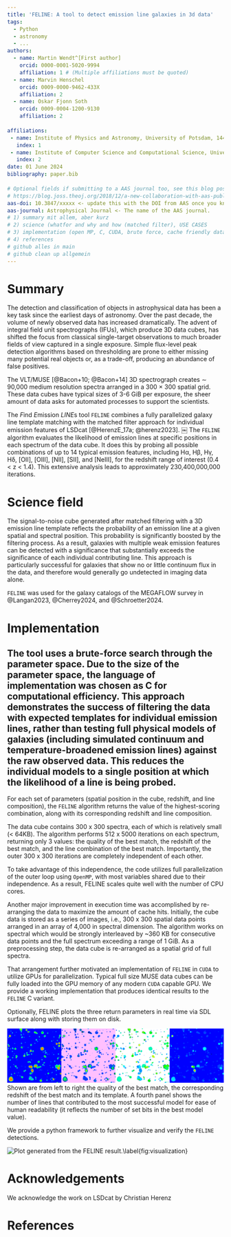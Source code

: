 ```yaml
---
title: 'FELINE: A tool to detect emission line galaxies in 3d data'
tags:
  - Python
  - astronomy
  - ...
authors:
  - name: Martin Wendt^[First author]
    orcid: 0000-0001-5020-9994
    affiliation: 1 # (Multiple affiliations must be quoted)
  - name: Marvin Henschel
    orcid: 0009-0000-9462-433X
    affiliation: 2
  - name: Oskar Fjonn Soth
    orcid: 0009-0004-1200-9130
    affiliation: 2

affiliations:
 - name: Institute of Physics and Astronomy, University of Potsdam, 14476 Potsdam, Germany
   index: 1
 - name: Institute of Computer Science and Computational Science, University of Potsdam, 14476 Potsdam, Germany
   index: 2
date: 01 June 2024
bibliography: paper.bib

# Optional fields if submitting to a AAS journal too, see this blog post:
# https://blog.joss.theoj.org/2018/12/a-new-collaboration-with-aas-publishing
aas-doi: 10.3847/xxxxx <- update this with the DOI from AAS once you know it.
aas-journal: Astrophysical Journal <- The name of the AAS journal.
# 1) summary mit allem, aber kurz
# 2) science (whatfor and why and how (matched filter), USE CASES
# 3) implementation (open MP, C, CUDA, brute force, cache friendly data setup), benchmark
# 4) references
# github alles in main
# github clean up allgemein
---
```



# Summary

The detection and classification of objects in astrophysical data has been a key task since the earliest days of astronomy. Over the past decade, the volume of newly observed data has increased dramatically. The advent of integral field unit spectrographs (IFUs), which produce 3D data cubes, has shifted the focus from classical single-target observations to much broader fields of view captured in a single exposure.
Simple flux-level peak detection algorithms based on thresholding are prone to either missing many potential real objects or, as a trade-off, producing an abundance of false positives.

The VLT/MUSE [@Bacon+10; @Bacon+14] 3D spectrograph creates $\sim$ 90,000 medium resolution spectra arranged in a 300 $\times$ 300 spatial grid.
These data cubes have typical sizes of 3-6 GiB per exposure, the sheer amount of data
asks for automated processes to support the scientists.

The *F*ind *E*mission *LINE*s tool ``FELINE`` combines a fully parallelized galaxy line template matching with the matched filter approach for individual emission features of LSDcat [@HerenzE_17a; @herenz2023].
￼
The ``FELINE`` algorithm evaluates the likelihood of emission lines at specific positions in each spectrum of the data cube. It does this by probing all possible combinations of up to 14 typical emission features, including Hα, Hβ, Hγ, Hδ, [OII], [OIII], [NII], [SII], and [NeIII], for the redshift range of interest (0.4 < z < 1.4). This extensive analysis leads to approximately 230,400,000,000  iterations.

# Science field
The signal-to-noise cube generated after matched filtering with a 3D emission line template reflects the probability of an emission line at a given spatial and spectral position. This probability is significantly boosted by the filtering process.
As a result, galaxies with multiple weak emission features can be detected with a significance that substantially exceeds the significance of each individual contributing line.
This approach is particularly successful for galaxies that show no or little continuum flux in the data, and therefore would generally go undetected in imaging data alone.

``FELINE`` was used for the galaxy catalogs of the MEGAFLOW survey in @Langan2023, @Cherrey2024, and @Schroetter2024.

# Implementation

The tool uses a brute-force search through the parameter space. Due to the size of the parameter space, the language of implementation was chosen as C for computational efficiency. This approach demonstrates the success of filtering the data with expected templates for individual emission lines, rather than testing full physical models of galaxies (including simulated continuum and temperature-broadened emission lines) against the raw observed data. This reduces the individual models to a single position at which the likelihood of a line is being probed.
---
For each set of parameters (spatial position in the cube, redshift, and line composition), the ``FELINE`` algorithm returns the value of the highest-scoring combination, along with its corresponding redshift and line composition.

The data cube contains 300 x 300 spectra, each of which is relatively small (< 64KB). The algorithm performs 512 x 5000 iterations on each spectrum, returning only 3 values: the quality of the best match, the redshift of the best match, and the line combination of the best match. Importantly, the outer 300 x 300 iterations are completely independent of each other.

To take advantage of this independence, the code utilizes full parallelization of the outer loop using ``OpenMP``, with most variables shared due to their independence. As a result, FELINE scales quite well with the number of CPU cores.

Another major improvement in execution time was accomplished by re-arranging the data to maximize the amount of cache hits. Initially, the cube data is stored as a series of images, i.e., 300 x 300 spatial data points arranged in an array of 4,000 in spectral dimension. The algorithm works on spectral which would be strongly interleaved by  ~360 KB for consecutive data points and the full spectrum exceeding a range of 1 GiB.
As a preprocessing step, the data cube is re-arranged as a spatial grid of full spectra.

That arrangement further motivated an implementation of ``FELINE`` in ``CUDA`` to utilize GPUs for parallelization.
Typical full size MUSE data cubes can be fully loaded into the GPU memory of any modern ``CUDA`` capable GPU.
We provide a working implementation that produces identical results to the ``FELINE`` C variant.

Optionally, FELINE plots the three return parameters in real time via SDL surface along with storing them on disk.

![FELINE output.\label{fig:results}](feline_result.png)
Shown are from left to right the quality of the best match, the corresponding redshift of the best match and its template. A fourth panel shows the number of lines that contributed to the most successful model for ease of human readability (it reflects the number of set bits in the best model value).

We provide a python framework to further visualize and verify the ``FELINE`` detections.

![Plot generated from the FELINE result.\label{fig:visualization}](feline_plots.png)


# Acknowledgements

We acknowledge the work on LSDcat by Christian Herenz

# References

